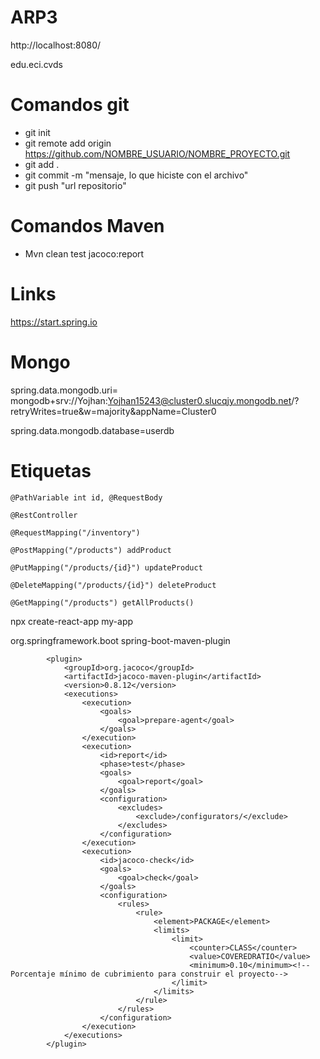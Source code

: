 # ARP3

http://localhost:8080/

edu.eci.cvds

# Comandos git
 - git init
 - git remote add origin https://github.com/NOMBRE_USUARIO/NOMBRE_PROYECTO.git
 - git add .
 - git commit -m "mensaje, lo que hiciste con el archivo"
 - git push "url repositorio"

# Comandos Maven
 - Mvn clean test jacoco:report

# Links
https://start.spring.io

# Mongo
spring.data.mongodb.uri= mongodb+srv://Yojhan:Yojhan15243@cluster0.slucqjy.mongodb.net/?retryWrites=true&w=majority&appName=Cluster0

spring.data.mongodb.database=userdb




# Etiquetas
    @PathVariable int id, @RequestBody
    
    @RestController
    
    @RequestMapping("/inventory")
  
    @PostMapping("/products") addProduct

    @PutMapping("/products/{id}") updateProduct

    @DeleteMapping("/products/{id}") deleteProduct

    @GetMapping("/products") getAllProducts() 

npx create-react-app my-app

<plugin>
				<groupId>org.springframework.boot</groupId>
				<artifactId>spring-boot-maven-plugin</artifactId>
			</plugin>

			<plugin>
				<groupId>org.jacoco</groupId>
				<artifactId>jacoco-maven-plugin</artifactId>
				<version>0.8.12</version>
				<executions>
					<execution>
						<goals>
							<goal>prepare-agent</goal>
						</goals>
					</execution>
					<execution>
						<id>report</id>
						<phase>test</phase>
						<goals>
							<goal>report</goal>
						</goals>
						<configuration>
							<excludes>
								<exclude>/configurators/</exclude>
							</excludes>
						</configuration>
					</execution>
					<execution>
						<id>jacoco-check</id>
						<goals>
							<goal>check</goal>
						</goals>
						<configuration>
							<rules>
								<rule>
									<element>PACKAGE</element>
									<limits>
										<limit>
											<counter>CLASS</counter>
											<value>COVEREDRATIO</value>
											<minimum>0.10</minimum><!--Porcentaje mínimo de cubrimiento para construir el proyecto-->
										</limit>
									</limits>
								</rule>
							</rules>
						</configuration>
					</execution>
				</executions>
			</plugin>

